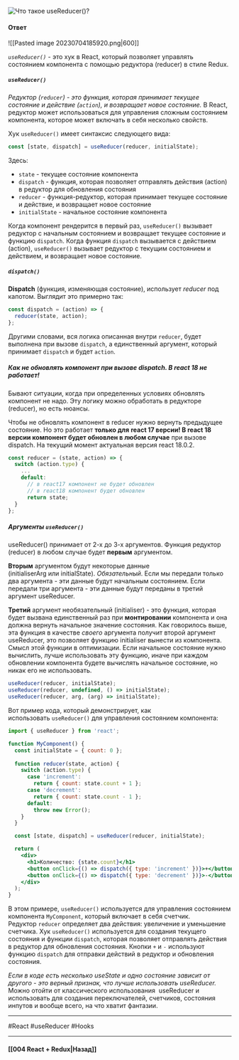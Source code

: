 ![Что такое `useReducer()`?](https://youtu.be/GZUy2i6QN7o?t=257)

#### Ответ

![[Pasted image 20230704185920.png|600]]

*`useReducer()`* - это хук в React, который позволяет управлять состоянием компонента с помощью редуктора (reducer) в стиле Redux.

##### `useReducer()`

*Редуктор (`reducer`) - это функция, которая принимает текущее состояние и действие (`action`), и возвращает новое состояние.* В React, редуктор может использоваться для управления сложным состоянием компонента, которое может включать в себя несколько свойств.

Хук `useReducer()` имеет синтаксис следующего вида:

```jsx
const [state, dispatch] = useReducer(reducer, initialState);
```

Здесь:
- `state` - текущее состояние компонента
- `dispatch` - функция, которая позволяет отправлять действия (action) в редуктор для обновления состояния
- `reducer` - функция-редуктор, которая принимает текущее состояние и действие, и возвращает новое состояние
- `initialState` - начальное состояние компонента

Когда компонент рендерится в первый раз, `useReducer()` вызывает редуктор с начальным состоянием и возвращает текущее состояние и функцию `dispatch`. Когда функция `dispatch` вызывается с действием (action), `useReducer()` вызывает редуктор с текущим состоянием и действием, и возвращает новое состояние.

##### `dispatch()`

**Dispatch** (функция, изменяющая состояние), использует *reducer* под капотом. Выглядит это примерно так:

```jsx
const dispatch = (action) => {
  reducer(state, action);
};
```

Другими словами, вся логика описанная внутри `reducer`, будет выполнена при вызове `dispatch`, а единственный аргумент, который принимает `dispatch` и будет `action`.

##### Как не обновлять компонент при вызове dispatch. В react 18 не работает!

Бывают ситуации, когда при определенных условиях обновлять компонент не надо. Эту логику можно обработать в редукторе (reducer), но есть нюансы.

Чтобы не обновлять компонент в reducer нужно вернуть предыдущее состояние. Но это работает **только для** **react 17 версии! В react 18 версии компонент будет обновлен в любом случае** при вызове dispatch. На текущий момент актуальная версия react 18.0.2.

```jsx
const reducer = (state, action) => {
  switch (action.type) {
    ...
    default:
      // в react17 компонент не будет обновлен
      // в react18 компонент будет обновлен
      return state;
  }
};
```

##### Аргументы `useReducer()`

useReducer() принимает от 2-х до 3-х аргументов.
Функция редуктор (reducer) в любом случае будет **первым** аргументом.

**Вторым** аргументом будут некоторые данные (initialiserArg или initialState). *Обязательный*. Если мы передали только два аргумента - эти данные будут начальным состоянием. Если передали три аргумента - эти данные будут переданы в третий аргумент useReducer.

**Третий** аргумент необязательный (initialiser) - это функция, которая будет вызвана единственный раз при **монтировании** компонента и она должна вернуть начальное значение состояния. Как говорилось выше, эта функция в качестве _своего_ аргумента получит второй аргумент useReducer, это позволяет функцию initialiser вынести из компонента. Смысл этой функции в оптимизации. Если начальное состояние нужно вычислить, лучше использовать эту функцию, иначе при каждом обновлении компонента будете вычислять начальное состояние, но никак его не использовать.

``` jsx
useReducer(reducer, initialState);
useReducer(reducer, undefined, () => initialState);
useReducer(reducer, arg, (arg) => initialState);
```

Вот пример кода, который демонстрирует, как использовать `useReducer()` для управления состоянием компонента:

```jsx
import { useReducer } from 'react';

function MyComponent() {
  const initialState = { count: 0 };
  
  function reducer(state, action) {
    switch (action.type) {
      case 'increment':
        return { count: state.count + 1 };
      case 'decrement':
        return { count: state.count - 1 };
      default:
        throw new Error();
    }
  }

  const [state, dispatch] = useReducer(reducer, initialState);

  return (
    <div>
      <h1>Количество: {state.count}</h1>
      <button onClick={() => dispatch({ type: 'increment' })}>+</button>
      <button onClick={() => dispatch({ type: 'decrement' })}>-</button>
    </div>
  );
}
```

В этом примере, `useReducer()` используется для управления состоянием компонента `MyComponent`, который включает в себя счетчик. Редуктор `reducer` определяет два действия: увеличение и уменьшение счетчика. Хук `useReducer()` используется для создания текущего состояния и функции `dispatch`, которая позволяет отправлять действия в редуктор для обновления состояния. Кнопки `+` и `-` используют функцию `dispatch` для отправки действий в редуктор и обновления состояния.

*Если в коде есть несколько useState и одно состояние зависит от другого - это верный признак, что лучше использовать useReducer.* Можно отойти от классического использования  useReducer и использовать для создания переключателей, счетчиков, состояния инпутов и вообще всего, на что хватит фантазии.

____
#React #useReducer #Hooks 

____

#### [[004 React + Redux|Назад]]